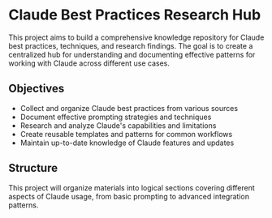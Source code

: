 # Claude Best Practices Research Hub

This project aims to build a comprehensive knowledge repository for Claude best practices, techniques, and research findings. The goal is to create a centralized hub for understanding and documenting effective patterns for working with Claude across different use cases.

## Objectives

- Collect and organize Claude best practices from various sources
- Document effective prompting strategies and techniques
- Research and analyze Claude's capabilities and limitations
- Create reusable templates and patterns for common workflows
- Maintain up-to-date knowledge of Claude features and updates

## Structure

This project will organize materials into logical sections covering different aspects of Claude usage, from basic prompting to advanced integration patterns.